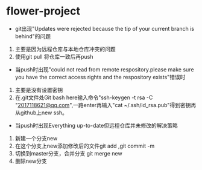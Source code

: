 # flower-project
- git出现"Updates were rejected because the tip of your current branch is behind"的问题
1. 主要是因为远程仓库与本地仓库冲突的问题
2. 使用git pull 将仓库一致后再push

- 当push时出现"could not read from remote respository.please make sure you have the correct access rights and the respository exists"错误时
1. 主要是没有设置密钥
2. 在.git文件处Git bash here输入命令"ssh-keygen -t rsa -C "2017118621@qq.com",一路enter再输入"cat ~/.ssh/id_rsa.pub"得到密钥再从github上new ssh。

- 当push时出现Everything up-to-date但远程仓库并未修改的解决策略
1. 新建一个分支new
2. 在这个分支上new添加修改后的文件git add ,git commit -m
3. 切换到master分支，合并分支 git merge new
4. 删除new分支
